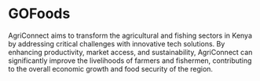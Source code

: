 # GOFoods

AgriConnect aims to transform the agricultural and fishing sectors in Kenya by addressing critical challenges with innovative tech solutions. By enhancing productivity, market access, and sustainability, AgriConnect can significantly improve the livelihoods of farmers and fishermen, contributing to the overall economic growth and food security of the region.